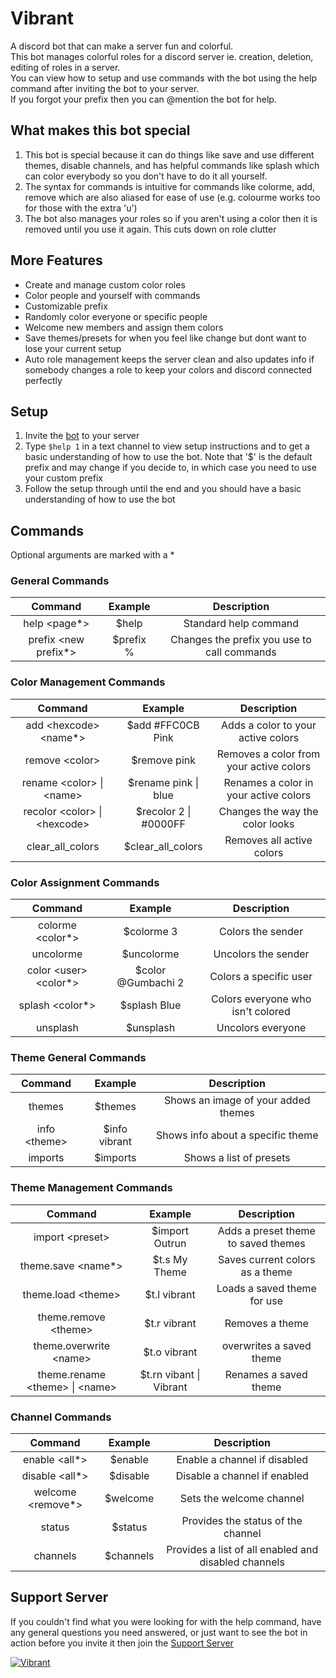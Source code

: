 # Vibrant

A discord bot that can make a server fun and colorful.  
This bot manages colorful roles for a discord server ie. creation, deletion, editing of roles in a server.  
You can view how to setup and use commands with the bot using the help command after inviting the bot to your server.  
If you forgot your prefix then you can @mention the bot for help.

## What makes this bot special

1. This bot is special because it can do things like save and use different themes, disable channels, and has helpful commands like splash which can color everybody so you don't have to do it all yourself.
2. The syntax for commands is intuitive for commands like colorme, add, remove which are also aliased for ease of use (e.g. colourme works too for those with the extra 'u')
3. The bot also manages your roles so if you aren't using a color then it is removed until you use it again. This cuts down on role clutter

## More Features

- Create and manage custom color roles
- Color people and yourself with commands
- Customizable prefix
- Randomly color everyone or specific people
- Welcome new members and assign them colors
- Save themes/presets for when you feel like change but dont want to lose your current setup
- Auto role management keeps the server clean and also updates info if somebody changes a role to keep your colors and discord connected perfectly

## Setup

1. Invite the [bot](https://discordapp.com/api/oauth2/authorize?client_id=589685258841096206&permissions=268545088&redirect_uri=https%3A%2F%2Fdiscordapp.com%2Foauth2%2Fauthorize%3F%26client_id%3D589685258841096206%26scope%3Dbot&scope=bot) to your server
2. Type `$help 1` in a text channel to view setup instructions and to get a basic understanding of how to use the bot. Note that '\$' is the default prefix and may change if you decide to, in which case you need to use your custom prefix
3. Follow the setup through until the end and you should have a basic understanding of how to use the bot

## Commands

Optional arguments are marked with a \*

### General Commands

|      **Command**       | **Example**  |               **Description**               |
| :--------------------: | :----------: | :-----------------------------------------: |
|     help \<page\*>     |   \$help     |            Standard help command            |
| prefix \<new prefix\*> |  \$prefix %  | Changes the prefix you use to call commands |

### Color Management Commands

|          **Command**           |      **Example**       |             **Description**             |
| :----------------------------: | :--------------------: | :-------------------------------------: |
|    add \<hexcode> \<name\*>    |   \$add #FFC0CB Pink   |   Adds a color to your active colors    |
|        remove \<color>         |     \$remove pink      | Removes a color from your active colors |
|   rename \<color> \| \<name>   | \$rename pink \| blue  |  Renames a color in your active colors  |
| recolor \<color> \| \<hexcode> | \$recolor 2 \| #0000FF |     Changes the way the color looks     |
|        clear_all_colors        |   \$clear_all_colors   |        Removes all active colors        |

### Color Assignment Commands

|       **Command**        |     **Example**     |          **Description**          |
| :----------------------: | :-----------------: | :-------------------------------: |
|    colorme \<color\*>    |     \$colorme 3     |         Colors the sender         |
|        uncolorme         |     \$uncolorme     |        Uncolors the sender        |
| color \<user> \<color\*> | \$color @Gumbachi 2 |      Colors a specific user       |
|    splash \<color\*>     |    \$splash Blue    | Colors everyone who isn't colored |
|         unsplash         |     \$unsplash      |         Uncolors everyone         |

### Theme General Commands

|  **Command**  |  **Example**   |           **Description**           |
| :-----------: | :------------: | :---------------------------------: |
|    themes     |    \$themes    | Shows an image of your added themes |
| info \<theme> | \$info vibrant |  Shows info about a specific theme  |
|    imports    |   \$imports    |       Shows a list of presets       |

### Theme Management Commands

|           **Command**            |       **Example**        |           **Description**           |
| :------------------------------: | :----------------------: | :---------------------------------: |
|         import \<preset>         |     \$import Outrun      | Adds a preset theme to saved themes |
|       theme.save \<name\*>       |      \$t.s My Theme      |   Saves current colors as a theme   |
|       theme.load \<theme>        |      \$t.l vibrant       |     Loads a saved theme for use     |
|      theme.remove \<theme>       |      \$t.r vibrant       |           Removes a theme           |
|     theme.overwrite \<name>      |      \$t.o vibrant       |      overwrites a saved theme       |
| theme.rename \<theme> \| \<name> | \$t.rn vibant \| Vibrant |        Renames a saved theme        |

### Channel Commands

|     **Command**     | **Example** |                   **Description**                    |
| :-----------------: | :---------: | :--------------------------------------------------: |
|   enable \<all\*>   |  \$enable   |             Enable a channel if disabled             |
|  disable \<all\*>   |  \$disable  |             Disable a channel if enabled             |
| welcome \<remove\*> |  \$welcome  |               Sets the welcome channel               |
|       status        |  \$status   |          Provides the status of the channel          |
|      channels       | \$channels  | Provides a list of all enabled and disabled channels |

## Support Server

If you couldn't find what you were looking for with the help command, have any general questions you need answered, or just want to see the bot in action before you invite it then join the [Support Server](https://discord.gg/rhvyup5)

<a href="https://top.gg/bot/589685258841096206" >
  <img src="https://top.gg/api/widget/589685258841096206.svg" alt="Vibrant" />
</a>
